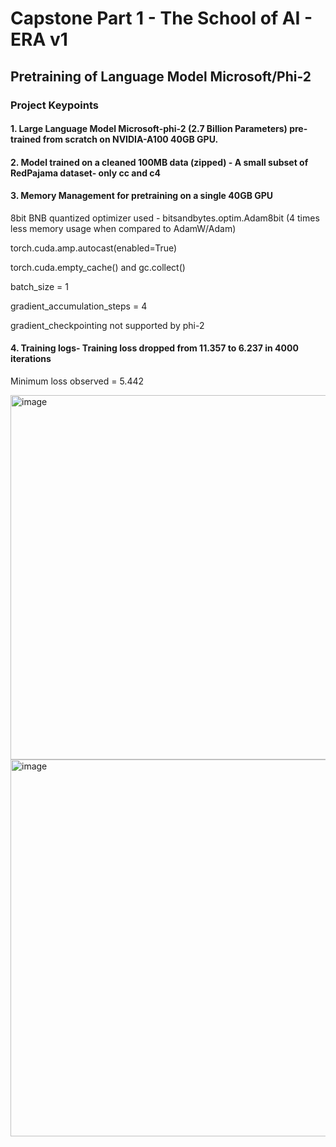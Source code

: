 # Capstone Part 1 - The School of AI - ERA v1 

## Pretraining of Language Model Microsoft/Phi-2

### Project Keypoints

#### 1. Large Language Model Microsoft-phi-2 (2.7 Billion Parameters) pre-trained from scratch on NVIDIA-A100 40GB GPU.

#### 2. Model trained on a cleaned 100MB data (zipped) - A small subset of RedPajama dataset- only cc and c4

#### 3. Memory Management for pretraining on a single 40GB GPU

8bit BNB quantized optimizer used - bitsandbytes.optim.Adam8bit (4 times less memory usage when compared to AdamW/Adam)

torch.cuda.amp.autocast(enabled=True)

torch.cuda.empty_cache() and gc.collect()

batch_size = 1

gradient_accumulation_steps = 4

gradient_checkpointing not supported by phi-2

#### 4. Training logs- Training loss dropped from 11.357 to 6.237 in 4000 iterations

Minimum loss observed = 5.442

<img width="583" alt="image" src="https://github.com/RashiTech/ERA-V1/assets/90626052/234eedd0-57b4-40f1-ba73-768e062a779f">

<img width="603" alt="image" src="https://github.com/RashiTech/ERA-V1/assets/90626052/501e3178-a999-4470-90af-a4c69833b2c7">


